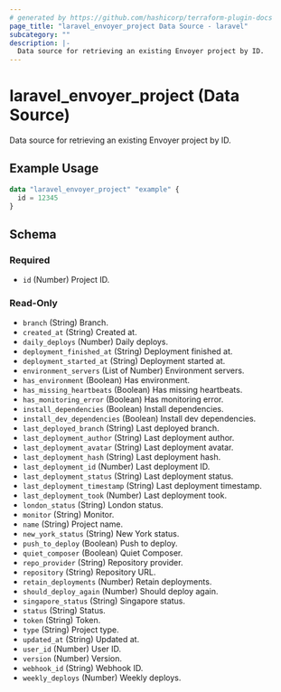 ```yaml
---
# generated by https://github.com/hashicorp/terraform-plugin-docs
page_title: "laravel_envoyer_project Data Source - laravel"
subcategory: ""
description: |-
  Data source for retrieving an existing Envoyer project by ID.
---
```


# laravel_envoyer_project (Data Source)

Data source for retrieving an existing Envoyer project by ID.

## Example Usage

```terraform
data "laravel_envoyer_project" "example" {
  id = 12345
}
```

<!-- schema generated by tfplugindocs -->
## Schema

### Required

- `id` (Number) Project ID.

### Read-Only

- `branch` (String) Branch.
- `created_at` (String) Created at.
- `daily_deploys` (Number) Daily deploys.
- `deployment_finished_at` (String) Deployment finished at.
- `deployment_started_at` (String) Deployment started at.
- `environment_servers` (List of Number) Environment servers.
- `has_environment` (Boolean) Has environment.
- `has_missing_heartbeats` (Boolean) Has missing heartbeats.
- `has_monitoring_error` (Boolean) Has monitoring error.
- `install_dependencies` (Boolean) Install dependencies.
- `install_dev_dependencies` (Boolean) Install dev dependencies.
- `last_deployed_branch` (String) Last deployed branch.
- `last_deployment_author` (String) Last deployment author.
- `last_deployment_avatar` (String) Last deployment avatar.
- `last_deployment_hash` (String) Last deployment hash.
- `last_deployment_id` (Number) Last deployment ID.
- `last_deployment_status` (String) Last deployment status.
- `last_deployment_timestamp` (String) Last deployment timestamp.
- `last_deployment_took` (Number) Last deployment took.
- `london_status` (String) London status.
- `monitor` (String) Monitor.
- `name` (String) Project name.
- `new_york_status` (String) New York status.
- `push_to_deploy` (Boolean) Push to deploy.
- `quiet_composer` (Boolean) Quiet Composer.
- `repo_provider` (String) Repository provider.
- `repository` (String) Repository URL.
- `retain_deployments` (Number) Retain deployments.
- `should_deploy_again` (Number) Should deploy again.
- `singapore_status` (String) Singapore status.
- `status` (String) Status.
- `token` (String) Token.
- `type` (String) Project type.
- `updated_at` (String) Updated at.
- `user_id` (Number) User ID.
- `version` (Number) Version.
- `webhook_id` (String) Webhook ID.
- `weekly_deploys` (Number) Weekly deploys.
